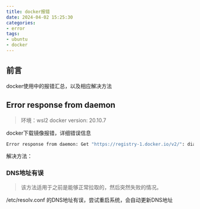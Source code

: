 ```yaml
---
title: docker报错
date: 2024-04-02 15:25:30
categories:
- error
tags:
- ubuntu
- docker
---
```


## 前言

docker使用中的报错汇总，以及相应解决方法

## Error response from daemon

> 环境：wsl2
> docker version: 20.10.7

docker下载镜像报错，详细错误信息

~~~bash
Error response from daemon: Get "https://registry-1.docker.io/v2/": dial tcp: lookup registry-1.docker.io on 127.0.0.53:53: read udp 127.0.0.1:48086->127.0.0.53:53: read: connection refused
~~~

解决方法：

### DNS地址有误

> 该方法适用于之前是能够正常拉取的，然后突然失败的情况。

/etc/resolv.conf 的DNS地址有误，尝试重启系统，会自动更新DNS地址